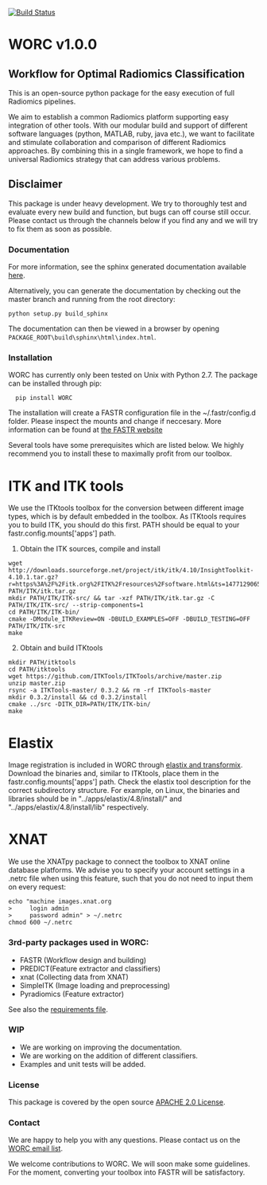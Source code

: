 [![Build Status](https://travis-ci.com/MStarmans91/WORC.svg?token=qyvaeq7Cpwu7hJGB98Gp&branch=master)](https://travis-ci.com/MStarmans91/WORC)

# WORC v1.0.0

## Workflow for Optimal Radiomics Classification

This is an open-source python package for the easy execution of full Radiomics pipelines.

We aim to establish a common Radiomics platform supporting easy integration of other tools. With our modular build
and support of different software languages (python, MATLAB, ruby, java etc.), we want to facilitate and stimulate
collaboration and comparison of different Radiomics approaches. By combining this in a single framework,
we hope to find a universal Radiomics strategy that can address various problems.

## Disclaimer
This package is under heavy development. We try to thoroughly test and evaluate every new build and function, but
bugs can off course still occur. Please contact us through the channels below if you find any and we will try to fix
them as soon as possible.

### Documentation

For more information, see the sphinx generated documentation available [here](http://worc.readthedocs.io/).

Alternatively, you can generate the documentation by checking out the master branch and running from the root directory:

    python setup.py build_sphinx

The documentation can then be viewed in a browser by opening `PACKAGE_ROOT\build\sphinx\html\index.html`.

### Installation

WORC has currently only been tested on Unix with Python 2.7.
The package can be installed through pip:

      pip install WORC

The installation will create a FASTR configuration file in the ~/.fastr/config.d folder. Please inspect the mounts and change if neccesary.
More information can be found at [the FASTR website](http://fastr.readthedocs.io/en/stable/static/file_description.html#config-file)

Several tools have some prerequisites which are listed below. We highly recommend you to install these to
maximally profit from our toolbox.

# ITK and ITK tools
We use the ITKtools toolbox for the conversion between different image types, which is by default embedded in the toolbox.
As ITKtools requires you to build ITK, you should do this first. PATH should be equal to your fastr.config.mounts['apps'] path.


1. Obtain the ITK sources, compile and install
```
wget http://downloads.sourceforge.net/project/itk/itk/4.10/InsightToolkit-4.10.1.tar.gz?r=https%3A%2F%2Fitk.org%2FITK%2Fresources%2Fsoftware.html&ts=1477129065&use_mirror=kent PATH/ITK/itk.tar.gz
mkdir PATH/ITK/ITK-src/ && tar -xzf PATH/ITK/itk.tar.gz -C PATH/ITK/ITK-src/ --strip-components=1
cd PATH/ITK/ITK-bin/
cmake -DModule_ITKReview=ON -DBUILD_EXAMPLES=OFF -DBUILD_TESTING=OFF PATH/ITK/ITK-src
make
```

2.  Obtain and build ITKtools
```
mkdir PATH/itktools
cd PATH/itktools
wget https://github.com/ITKTools/ITKTools/archive/master.zip
unzip master.zip
rsync -a ITKTools-master/ 0.3.2 && rm -rf ITKTools-master
mkdir 0.3.2/install && cd 0.3.2/install
cmake ../src -DITK_DIR=PATH/ITK/ITK-bin/
make
```

# Elastix
Image registration is included in WORC through [elastix and transformix](http://elastix.isi.uu.nl/). Download the binaries and,
similar to ITKtools, place them in the fastr.config.mounts['apps'] path. Check the elastix tool description for the correct
subdirectory structure. For example, on Linux, the binaries and libraries should be in "../apps/elastix/4.8/install/"  and
"../apps/elastix/4.8/install/lib" respectively.

# XNAT
We use the XNATpy package to connect the toolbox to XNAT online database platforms. We advise you to specify
your account settings in a .netrc file when using this feature,  such that you do not need to input them on every request:

```
echo "machine images.xnat.org
>     login admin
>     password admin" > ~/.netrc
chmod 600 ~/.netrc
```

### 3rd-party packages used in WORC:

 - FASTR (Workflow design and building)
 - PREDICT(Feature extractor and classifiers)
 - xnat (Collecting data from XNAT)
 - SimpleITK (Image loading and preprocessing)
 - Pyradiomics (Feature extractor)

See also the [requirements file](requirements.txt).

### WIP
- We are working on improving the documentation.
- We are working on the addition of different classifiers.
- Examples and unit tests will be added.

### License
This package is covered by the open source [APACHE 2.0 License](APACHE-LICENSE-2.0).

### Contact
We are happy to help you with any questions. Please contact us on the [WORC email list](https://groups.google.com/forum/#!forum/worc-users).

We welcome contributions to WORC. We will soon make some guidelines. For the moment, converting your toolbox into FASTR
will be satisfactory.
